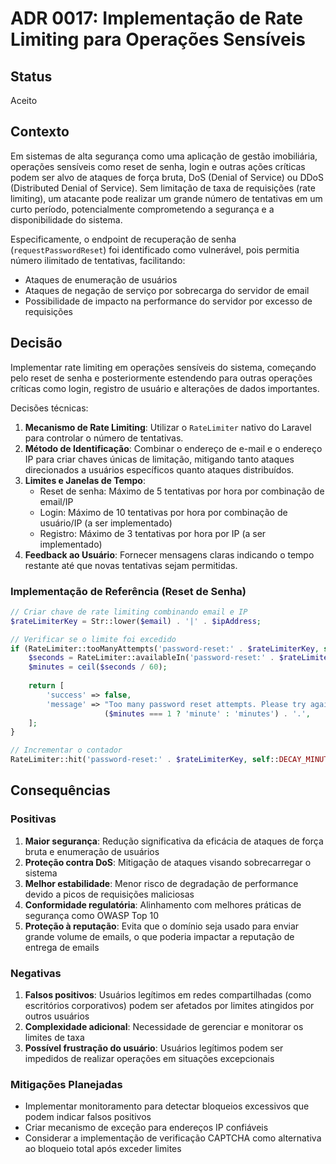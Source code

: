 # ADR 0017: Implementação de Rate Limiting para Operações Sensíveis

## Status
Aceito

## Contexto
Em sistemas de alta segurança como uma aplicação de gestão imobiliária, operações sensíveis como reset de senha, login e outras ações críticas podem ser alvo de ataques de força bruta, DoS (Denial of Service) ou DDoS (Distributed Denial of Service). Sem limitação de taxa de requisições (rate limiting), um atacante pode realizar um grande número de tentativas em um curto período, potencialmente comprometendo a segurança e a disponibilidade do sistema.

Especificamente, o endpoint de recuperação de senha (`requestPasswordReset`) foi identificado como vulnerável, pois permitia número ilimitado de tentativas, facilitando:
- Ataques de enumeração de usuários
- Ataques de negação de serviço por sobrecarga do servidor de email
- Possibilidade de impacto na performance do servidor por excesso de requisições

## Decisão
Implementar rate limiting em operações sensíveis do sistema, começando pelo reset de senha e posteriormente estendendo para outras operações críticas como login, registro de usuário e alterações de dados importantes.

Decisões técnicas:
1. **Mecanismo de Rate Limiting**: Utilizar o `RateLimiter` nativo do Laravel para controlar o número de tentativas.
2. **Método de Identificação**: Combinar o endereço de e-mail e o endereço IP para criar chaves únicas de limitação, mitigando tanto ataques direcionados a usuários específicos quanto ataques distribuídos.
3. **Limites e Janelas de Tempo**: 
   - Reset de senha: Máximo de 5 tentativas por hora por combinação de email/IP
   - Login: Máximo de 10 tentativas por hora por combinação de usuário/IP (a ser implementado)
   - Registro: Máximo de 3 tentativas por hora por IP (a ser implementado)
4. **Feedback ao Usuário**: Fornecer mensagens claras indicando o tempo restante até que novas tentativas sejam permitidas.

### Implementação de Referência (Reset de Senha)
```php
// Criar chave de rate limiting combinando email e IP
$rateLimiterKey = Str::lower($email) . '|' . $ipAddress;

// Verificar se o limite foi excedido
if (RateLimiter::tooManyAttempts('password-reset:' . $rateLimiterKey, self::MAX_ATTEMPTS)) {
    $seconds = RateLimiter::availableIn('password-reset:' . $rateLimiterKey);
    $minutes = ceil($seconds / 60);
    
    return [
        'success' => false,
        'message' => "Too many password reset attempts. Please try again after {$minutes} " . 
                     ($minutes === 1 ? 'minute' : 'minutes') . '.',
    ];
}

// Incrementar o contador
RateLimiter::hit('password-reset:' . $rateLimiterKey, self::DECAY_MINUTES * 60);
```

## Consequências

### Positivas
1. **Maior segurança**: Redução significativa da eficácia de ataques de força bruta e enumeração de usuários
2. **Proteção contra DoS**: Mitigação de ataques visando sobrecarregar o sistema
3. **Melhor estabilidade**: Menor risco de degradação de performance devido a picos de requisições maliciosas
4. **Conformidade regulatória**: Alinhamento com melhores práticas de segurança como OWASP Top 10
5. **Proteção à reputação**: Evita que o domínio seja usado para enviar grande volume de emails, o que poderia impactar a reputação de entrega de emails

### Negativas
1. **Falsos positivos**: Usuários legítimos em redes compartilhadas (como escritórios corporativos) podem ser afetados por limites atingidos por outros usuários
2. **Complexidade adicional**: Necessidade de gerenciar e monitorar os limites de taxa
3. **Possível frustração do usuário**: Usuários legítimos podem ser impedidos de realizar operações em situações excepcionais

### Mitigações Planejadas
- Implementar monitoramento para detectar bloqueios excessivos que podem indicar falsos positivos
- Criar mecanismo de exceção para endereços IP confiáveis
- Considerar a implementação de verificação CAPTCHA como alternativa ao bloqueio total após exceder limites

